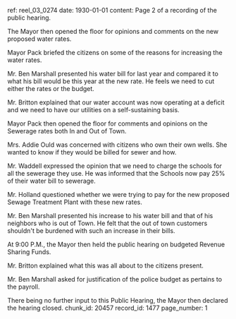 ref: reel_03_0274
date: 1930-01-01
content: Page 2 of a recording of the public hearing.

The Mayor then opened the floor for opinions and comments on the new proposed water rates.

Mayor Pack briefed the citizens on some of the reasons for increasing the water rates.

Mr. Ben Marshall presented his water bill for last year and compared it to what his bill would be this year at the new rate. He feels we need to cut either the rates or the budget.

Mr. Britton explained that our water account was now operating at a deficit and we need to have our utilities on a self-sustaining basis.

Mayor Pack then opened the floor for comments and opinions on the Sewerage rates both In and Out of Town.

Mrs. Addie Ould was concerned with citizens who own their own wells. She wanted to know if they would be billed for sewer and how.

Mr. Waddell expressed the opinion that we need to charge the schools for all the sewerage they use. He was informed that the Schools now pay 25% of their water bill to sewerage.

Mr. Holland questioned whether we were trying to pay for the new proposed Sewage Treatment Plant with these new rates.

Mr. Ben Marshall presented his increase to his water bill and that of his neighbors who is out of Town. He felt that the out of town customers shouldn't be burdened with such an increase in their bills.

At 9:00 P.M., the Mayor then held the public hearing on budgeted Revenue Sharing Funds.

Mr. Britton explained what this was all about to the citizens present.

Mr. Ben Marshall asked for justification of the police budget as pertains to the payroll.

There being no further input to this Public Hearing, the Mayor then declared the hearing closed.
chunk_id: 20457
record_id: 1477
page_number: 1


